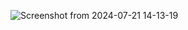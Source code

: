 ![Screenshot from 2024-07-21 14-13-19](https://github.com/user-attachments/assets/6b39dd0d-c85d-4091-9fa6-77ac8331bc65)
